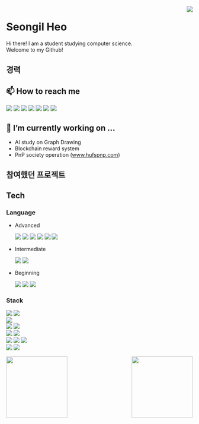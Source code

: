<img align='right' src="https://hits.seeyoufarm.com/api/count/incr/badge.svg?url=https%3A%2F%2Fgithub.com%2FSeongilHeo%2Fhit-counter&count_bg=%2379C83D&title_bg=%23555555&icon=&icon_color=%23E7E7E7&title=Visits&edge_flat=false">

# Seongil Heo
Hi there! I am a student studying computer science.<br>
Welcome to my Github!<br>

## 경력


## 📫 How to reach me
<a href="tjddlf101@gmail.com" target="_blank"><img src="https://img.shields.io/badge/Gmail-EA4335?style=flat-square&logo=Gmail&logoColor=white"/></a>
<a href="https://www.instagram.com/heoseongil2546/" target="_blank"><img src="https://img.shields.io/badge/Instagram-E4405F?style=flat-square&logo=Instagram&logoColor=white"/></a>
<a href="https://www.facebook.com/profile.php?id=100010551708684" target="_blank"><img src="https://img.shields.io/badge/Facebook-1877F2?style=flat-square&logo=Facebook&logoColor=white"/></a>
<a href="https://www.linkedin.com/in/seongil-heo-5469aa1b3/" target="_blank"><img src="https://img.shields.io/badge/LinkedIn-0A66C2?style=flat-square&logo=LinkedIn&logoColor=white"/></a>
<a href="https://heo-seongil.tistory.com/" target="_blank"><img src="https://img.shields.io/badge/blog-컬러 코드?style=flat-square&logo=브랜드 이름&logoColor=white"/></a>
<a href="https://www.youtube.com/channel/UCyRHMeS_RPlgAtaNYH8w3nA" target="_blank"><img src="https://img.shields.io/badge/YouTube-FF0000?style=flat-square&logo=YouTube&logoColor=white"/></a>
<img src="https://img.shields.io/badge/tjddlf101-FFCD00?style=flat-square&logo=KakaoTalk&logoColor=white"/>

 
 ## 🔭 I’m currently working on ...
 - AI study on Graph Drawing
 - Blockchain reward system
 - PnP society operation (www.hufspnp.com)

## 참여했던 프로젝트

## Tech
### Language
<ul>
 <li>Advanced</li>
   <p>
    <img src="https://img.shields.io/badge/C-A8B9CC?style=flat-square&logo=C&logoColor=white"/> 
    <img src="https://img.shields.io/badge/C++-00599C?style=flat-square&logo=c%2B%2B&logoColor=white"/> 
    <img src="https://img.shields.io/badge/Python-3776AB?style=flat-square&logo=Python&logoColor=white"/> 
    <img src="https://img.shields.io/badge/HTML-E34F26?style=flat-square&logo=HTML5&logoColor=white"/> 
    <img src="https://img.shields.io/badge/CSS-1572B6?style=flat-square&logo=CSS3&logoColor=white"/> 
    <img src="https://img.shields.io/badge/Markdown-000000?style=flat-square&logo=Markdown&logoColor=white"/>
   </p>
 <li>Intermediate</li>
   <p>
    <img src="https://img.shields.io/badge/JavaScript-F7DF1E?style=flat-square&logo=JavaScripton&logoColor=white"/>
    <img src="https://img.shields.io/badge/Java-007396?style=flat-square&logo=Java&logoColor=white"/>
   </p>
  <li>Beginning</li>
   <p>
    <img src="https://img.shields.io/badge/Go-00ADD8?style=flat-square&logo=Go&logoColor=white"/> 
    <img src="https://img.shields.io/badge/PHP-777BB4?style=flat-square&logo=PHP&logoColor=white"/> 
    <img src="https://img.shields.io/badge/Kotlin-0095D5?style=flat-square&logo=Kotlin&logoColor=white"/>
   </p>
</ul>

### Stack
 <p>
  <img src="https://img.shields.io/badge/Pytorch-EE4C2C?style=flat-square&logo=Pytorch&logoColor=white"/>
  <img src="https://img.shields.io/badge/TensorFlow-FF6F00?style=flat-square&logo=TensorFlow&logoColor=white"/><br>
  <img src="https://img.shields.io/badge/Android-3DDC84?style=flat-square&logo=Android&logoColor=white"/><br>
  <img src="https://img.shields.io/badge/Git-F05032?style=flat-square&logo=Git&logoColor=white"/>
  <img src="https://img.shields.io/badge/Docker-2496ED?style=flat-square&logo=Docker&logoColor=white"/><br>
  <img src="https://img.shields.io/badge/aws-232F3E?style=flat-square&logo=AmazonAWS&logoColor=white"/>
  <img src="https://img.shields.io/badge/Ubuntu-E95420?style=flat-square&logo=Ubuntu&logoColor=white"/><br>
  <img src="https://img.shields.io/badge/Apache-D22128?style=flat-square&logo=Apache&logoColor=white"/>
  <img src="https://img.shields.io/badge/MariaDB-1F305F?style=flat-square&logo=MariaDB&logoColor=white"/>
  <img src="https://img.shields.io/badge/MySQL-4479A1?style=flat-square&logo=MySQL&logoColor=white"/><br>
  <img src="https://img.shields.io/badge/Raspberry Pi-A22846?style=flat-square&logo=RaspberryPi&logoColor=white"/>
   <img src="https://img.shields.io/badge/Arduino-00979D?style=flat-square&logo=Arduino&logoColor=white"/><br>
 </p>

<img align='left' src="https://github-readme-stats.vercel.app/api?username=SeongilHeo" height="165">
<img align='right' src="http://mazassumnida.wtf/api/v2/generate_badge?boj=tjddlf101" height="165">
